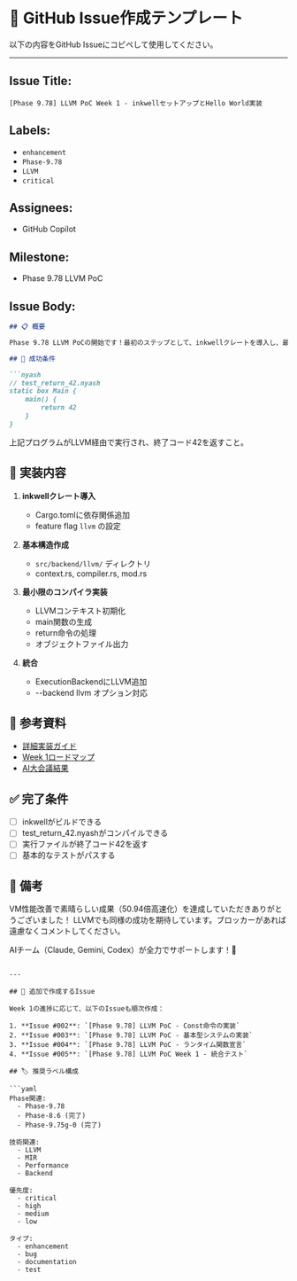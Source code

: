 # 🐙 GitHub Issue作成テンプレート

以下の内容をGitHub Issueにコピペして使用してください。

---

## Issue Title: 
`[Phase 9.78] LLVM PoC Week 1 - inkwellセットアップとHello World実装`

## Labels:
- `enhancement`
- `Phase-9.78`
- `LLVM`
- `critical`

## Assignees:
- GitHub Copilot

## Milestone:
- Phase 9.78 LLVM PoC

## Issue Body:

```markdown
## 📋 概要

Phase 9.78 LLVM PoCの開始です！最初のステップとして、inkwellクレートを導入し、最小限のNyashプログラム（`return 42`）をLLVM経由で実行できるようにします。

## 🎯 成功条件

```nyash
// test_return_42.nyash
static box Main {
    main() {
        return 42
    }
}
```

上記プログラムがLLVM経由で実行され、終了コード42を返すこと。

## 📝 実装内容

1. **inkwellクレート導入**
   - Cargo.tomlに依存関係追加
   - feature flag `llvm` の設定

2. **基本構造作成**
   - `src/backend/llvm/` ディレクトリ
   - context.rs, compiler.rs, mod.rs

3. **最小限のコンパイラ実装**
   - LLVMコンテキスト初期化
   - main関数の生成
   - return命令の処理
   - オブジェクトファイル出力

4. **統合**
   - ExecutionBackendにLLVM追加
   - --backend llvm オプション対応

## 🔗 参考資料

- [詳細実装ガイド](https://github.com/moe-charm/nyash/blob/main/docs/予定/native-plan/llvm/issue/001-setup-inkwell-hello-world.md)
- [Week 1ロードマップ](https://github.com/moe-charm/nyash/blob/main/docs/予定/native-plan/llvm/issue/Week1-Roadmap.md)
- [AI大会議結果](https://github.com/moe-charm/nyash/blob/main/docs/予定/native-plan/llvm/AI-Conference-LLVM-Results.md)

## ✅ 完了条件

- [ ] inkwellがビルドできる
- [ ] test_return_42.nyashがコンパイルできる
- [ ] 実行ファイルが終了コード42を返す
- [ ] 基本的なテストがパスする

## 💬 備考

VM性能改善で素晴らしい成果（50.94倍高速化）を達成していただきありがとうございました！
LLVMでも同様の成功を期待しています。ブロッカーがあれば遠慮なくコメントしてください。

AIチーム（Claude, Gemini, Codex）が全力でサポートします！🚀
```

---

## 📝 追加で作成するIssue

Week 1の進捗に応じて、以下のIssueも順次作成：

1. **Issue #002**: `[Phase 9.78] LLVM PoC - Const命令の実装`
2. **Issue #003**: `[Phase 9.78] LLVM PoC - 基本型システムの実装`
3. **Issue #004**: `[Phase 9.78] LLVM PoC - ランタイム関数宣言`
4. **Issue #005**: `[Phase 9.78] LLVM PoC Week 1 - 統合テスト`

## 🏷️ 推奨ラベル構成

```yaml
Phase関連:
  - Phase-9.78
  - Phase-8.6 (完了)
  - Phase-9.75g-0 (完了)

技術関連:
  - LLVM
  - MIR
  - Performance
  - Backend

優先度:
  - critical
  - high
  - medium
  - low

タイプ:
  - enhancement
  - bug
  - documentation
  - test
```